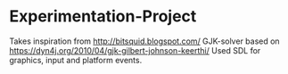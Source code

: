 # Experimentation-Project
 Takes inspiration from http://bitsquid.blogspot.com/
 GJK-solver based on https://dyn4j.org/2010/04/gjk-gilbert-johnson-keerthi/
 Used SDL for graphics, input and platform events.
